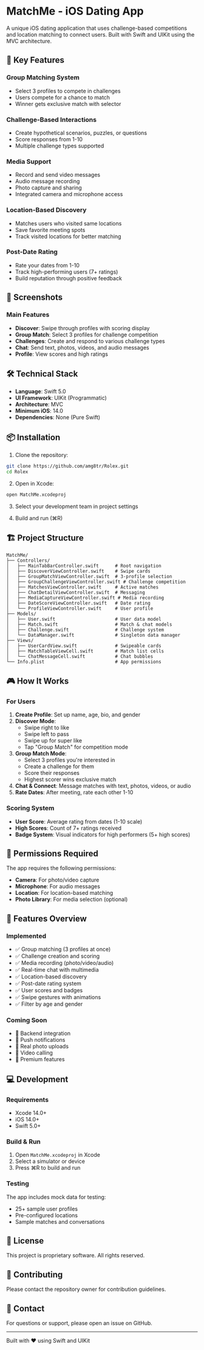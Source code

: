 # MatchMe - iOS Dating App

A unique iOS dating application that uses challenge-based competitions and location matching to connect users. Built with Swift and UIKit using the MVC architecture.

## 🎯 Key Features

### Group Matching System
- Select 3 profiles to compete in challenges
- Users compete for a chance to match
- Winner gets exclusive match with selector

### Challenge-Based Interactions
- Create hypothetical scenarios, puzzles, or questions
- Score responses from 1-10
- Multiple challenge types supported

### Media Support
- Record and send video messages
- Audio message recording
- Photo capture and sharing
- Integrated camera and microphone access

### Location-Based Discovery
- Matches users who visited same locations
- Save favorite meeting spots
- Track visited locations for better matching

### Post-Date Rating
- Rate your dates from 1-10
- Track high-performing users (7+ ratings)
- Build reputation through positive feedback

## 📱 Screenshots

### Main Features
- **Discover**: Swipe through profiles with scoring display
- **Group Match**: Select 3 profiles for challenge competition  
- **Challenges**: Create and respond to various challenge types
- **Chat**: Send text, photos, videos, and audio messages
- **Profile**: View scores and high ratings

## 🛠 Technical Stack

- **Language**: Swift 5.0
- **UI Framework**: UIKit (Programmatic)
- **Architecture**: MVC
- **Minimum iOS**: 14.0
- **Dependencies**: None (Pure Swift)

## 📦 Installation

1. Clone the repository:
```bash
git clone https://github.com/amg8tr/Rolex.git
cd Rolex
```

2. Open in Xcode:
```bash
open MatchMe.xcodeproj
```

3. Select your development team in project settings

4. Build and run (⌘R)

## 🏗 Project Structure

```
MatchMe/
├── Controllers/
│   ├── MainTabBarController.swift      # Root navigation
│   ├── DiscoverViewController.swift    # Swipe cards
│   ├── GroupMatchViewController.swift  # 3-profile selection
│   ├── GroupChallengeViewController.swift # Challenge competition
│   ├── MatchesViewController.swift     # Active matches
│   ├── ChatDetailViewController.swift  # Messaging
│   ├── MediaCaptureViewController.swift # Media recording
│   ├── DateScoreViewController.swift   # Date rating
│   └── ProfileViewController.swift     # User profile
├── Models/
│   ├── User.swift                      # User data model
│   ├── Match.swift                     # Match & chat models
│   ├── Challenge.swift                 # Challenge system
│   └── DataManager.swift               # Singleton data manager
├── Views/
│   ├── UserCardView.swift              # Swipeable cards
│   ├── MatchTableViewCell.swift        # Match list cells
│   └── ChatMessageCell.swift           # Chat bubbles
└── Info.plist                          # App permissions
```

## 🎮 How It Works

### For Users
1. **Create Profile**: Set up name, age, bio, and gender
2. **Discover Mode**: 
   - Swipe right to like
   - Swipe left to pass
   - Swipe up for super like
   - Tap "Group Match" for competition mode
3. **Group Match Mode**:
   - Select 3 profiles you're interested in
   - Create a challenge for them
   - Score their responses
   - Highest scorer wins exclusive match
4. **Chat & Connect**: Message matches with text, photos, videos, or audio
5. **Rate Dates**: After meeting, rate each other 1-10

### Scoring System
- **User Score**: Average rating from dates (1-10 scale)
- **High Scores**: Count of 7+ ratings received
- **Badge System**: Visual indicators for high performers (5+ high scores)

## 🔑 Permissions Required

The app requires the following permissions:
- **Camera**: For photo/video capture
- **Microphone**: For audio messages
- **Location**: For location-based matching
- **Photo Library**: For media selection (optional)

## 🚀 Features Overview

### Implemented
- ✅ Group matching (3 profiles at once)
- ✅ Challenge creation and scoring
- ✅ Media recording (photo/video/audio)
- ✅ Real-time chat with multimedia
- ✅ Location-based discovery
- ✅ Post-date rating system
- ✅ User scores and badges
- ✅ Swipe gestures with animations
- ✅ Filter by age and gender

### Coming Soon
- 🔄 Backend integration
- 🔄 Push notifications
- 🔄 Real photo uploads
- 🔄 Video calling
- 🔄 Premium features

## 💻 Development

### Requirements
- Xcode 14.0+
- iOS 14.0+
- Swift 5.0+

### Build & Run
1. Open `MatchMe.xcodeproj` in Xcode
2. Select a simulator or device
3. Press ⌘R to build and run

### Testing
The app includes mock data for testing:
- 25+ sample user profiles
- Pre-configured locations
- Sample matches and conversations

## 📄 License

This project is proprietary software. All rights reserved.

## 🤝 Contributing

Please contact the repository owner for contribution guidelines.

## 📧 Contact

For questions or support, please open an issue on GitHub.

---

Built with ❤️ using Swift and UIKit